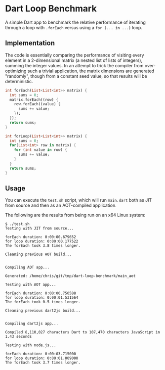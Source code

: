 # Dart Loop Benchmark

A simple Dart app to benchmark the relative performance of iterating through a
loop with `.forEach` versus using a `for (... in ...)` loop.

## Implementation

The code is essentially comparing the performance of visiting every element in a
2-dimensional matrix (a nested list of lists of integers), summing the integer
values. In an attempt to trick the compiler from over-optimizing such a trivial
application, the matrix dimensions are generated "randomly", though from a
constant seed value, so that results will be deterministic.

```dart
int forEach(List<List<int>> matrix) {
  int sums = 0;
  matrix.forEach((row) {
    row.forEach((value) {
      sums += value;
    });
  });
  return sums;
}

int forLoop(List<List<int>> matrix) {
  int sums = 0;
  for(List<int> row in matrix) {
    for (int value in row) {
      sums += value;
    }
  }
  return sums;
}
```

## Usage

You can execute the `test.sh` script, which will run `main.dart` both as JIT
from source and then as an AOT-compiled application.

The following are the results from being run on an x64 Linux system:

```
$ ./test.sh
Testing with JIT from source...

forEach duration: 0:00:00.679652
for loop duration: 0:00:00.177522
The forEach took 3.8 times longer.

Cleaning previous AOT build...


Compiling AOT app...

Generated: /home/chris/git/tmp/dart-loop-benchmark/main_aot

Testing with AOT app...

forEach duration: 0:00:00.750588
for loop duration: 0:00:01.531564
The forEach took 0.5 times longer.

Cleaning previous dart2js build...


Compiling dart2js app...

Compiled 8,110,027 characters Dart to 107,470 characters JavaScript in 1.43 seconds

Testing with node.js...

forEach duration: 0:00:03.715000
for loop duration: 0:00:01.009000
The forEach took 3.7 times longer.
```
